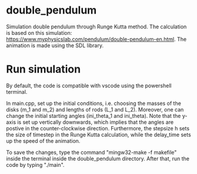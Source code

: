 # double_pendulum
Simulation double pendulum through Runge Kutta method. The calculation is based on this simulation:
https://www.myphysicslab.com/pendulum/double-pendulum-en.html. The animation is made using the SDL library. 

# Run simulation
By default, the code is compatible with vscode using the powershell terminal.

In main.cpp, set up the initial conditions, i.e. choosing the masses of the disks (m_1 and m_2) and lengths of rods (L_1 and L_2).
Moreover, one can change the initial starting angles (ini_theta_1 and ini_theta). Note that the y-axis is set up vertically downwards, which implies 
that the angles are postive in the counter-clockwise direction. Furthermore, the stepsize h sets the size of timestep in the Runge Kutta calculation,
while the delay_time sets up the speed of the animation. 

To save the changes, type the command "mingw32-make -f makefile" inside the terminal inside the double_pendulum directory. After that, run the code 
by typing "./main".
